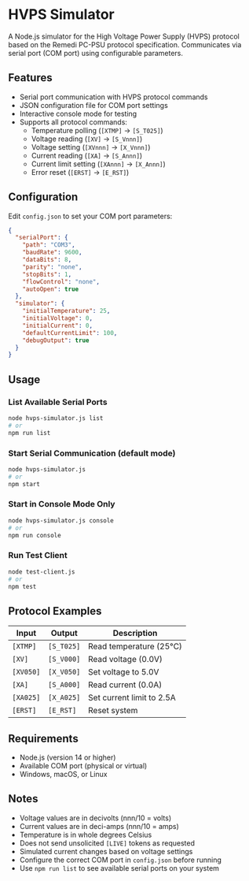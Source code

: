 # HVPS Simulator

A Node.js simulator for the High Voltage Power Supply (HVPS) protocol based on the Remedi PC-PSU protocol specification. Communicates via serial port (COM port) using configurable parameters.

## Features

- Serial port communication with HVPS protocol commands
- JSON configuration file for COM port settings
- Interactive console mode for testing
- Supports all protocol commands:
  - Temperature polling (`[XTMP]` → `[S_T025]`)
  - Voltage reading (`[XV]` → `[S_Vnnn]`)
  - Voltage setting (`[XVnnn]` → `[X_Vnnn]`)
  - Current reading (`[XA]` → `[S_Annn]`)
  - Current limit setting (`[XAnnn]` → `[X_Annn]`)
  - Error reset (`[ERST]` → `[E_RST]`)

## Configuration

Edit `config.json` to set your COM port parameters:

```json
{
  "serialPort": {
    "path": "COM3",
    "baudRate": 9600,
    "dataBits": 8,
    "parity": "none",
    "stopBits": 1,
    "flowControl": "none",
    "autoOpen": true
  },
  "simulator": {
    "initialTemperature": 25,
    "initialVoltage": 0,
    "initialCurrent": 0,
    "defaultCurrentLimit": 100,
    "debugOutput": true
  }
}
```

## Usage

### List Available Serial Ports
```bash
node hvps-simulator.js list
# or
npm run list
```

### Start Serial Communication (default mode)
```bash
node hvps-simulator.js
# or
npm start
```

### Start in Console Mode Only
```bash
node hvps-simulator.js console
# or  
npm run console
```

### Run Test Client
```bash
node test-client.js
# or
npm test
```

## Protocol Examples

| Input | Output | Description |
|-------|--------|-------------|
| `[XTMP]` | `[S_T025]` | Read temperature (25°C) |
| `[XV]` | `[S_V000]` | Read voltage (0.0V) |
| `[XV050]` | `[X_V050]` | Set voltage to 5.0V |
| `[XA]` | `[S_A000]` | Read current (0.0A) |
| `[XA025]` | `[X_A025]` | Set current limit to 2.5A |
| `[ERST]` | `[E_RST]` | Reset system |

## Requirements

- Node.js (version 14 or higher)
- Available COM port (physical or virtual)
- Windows, macOS, or Linux

## Notes

- Voltage values are in decivolts (nnn/10 = volts)
- Current values are in deci-amps (nnn/10 = amps) 
- Temperature is in whole degrees Celsius
- Does not send unsolicited `[LIVE]` tokens as requested
- Simulated current changes based on voltage settings
- Configure the correct COM port in `config.json` before running
- Use `npm run list` to see available serial ports on your system